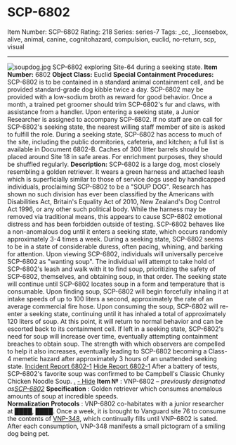 # SCP-6802
Item Number: SCP-6802
Rating: 218
Series: series-7
Tags: _cc, _licensebox, alive, animal, canine, cognitohazard, compulsion, euclid, no-return, scp, visual

---

![soupdog.jpg](https://scp-wiki.wdfiles.com/local--files/scp-6802/soupdog.jpg)
SCP-6802 exploring Site-64 during a seeking state.
**Item Number:** 6802
**Object Class:** Euclid
**Special Containment Procedures:** SCP-6802 is to be contained in a standard animal containment cell, and be provided standard-grade dog kibble twice a day. SCP-6802 may be provided with a low-sodium broth as reward for good behavior. Once a month, a trained pet groomer should trim SCP-6802's fur and claws, with assistance from a handler.
Upon entering a seeking state, a Junior Researcher is assigned to accompany SCP-6802. If no staff are on call for SCP-6802's seeking state, the nearest willing staff member of site is asked to fulfill the role. During a seeking state, SCP-6802 has access to much of the site, including the public dormitories, cafeteria, and kitchen; a full list is available in Document 6802-B.
Caches of 300 litter barrels should be placed around Site 18 in safe areas. For enrichment purposes, they should be shuffled regularly.
**Description:** SCP-6802 is a large dog, most closely resembling a golden retriever. It wears a green harness and attached leash which is superficially similar to those of service dogs used by handicapped individuals, proclaiming SCP-6802 to be a "SOUP DOG". Research has shown no such division has ever been classified by the Americans with Disabilities Act, Britain's Equality Act of 2010, New Zealand's Dog Control Act 1996, or any other such political body. While the harness may be removed via traditional means, this appears to cause SCP-6802 emotional distress and has been forbidden outside of testing.
SCP-6802 behaves like a non-anomalous dog until it enters a seeking state, which occurs randomly approximately 3-4 times a week. During a seeking state, SCP-6802 seems to be in a state of considerable duress, often pacing, whining, and barking for attention. Upon viewing SCP-6802, individuals will universally perceive SCP-6802 as "wanting soup". The individual will attempt to take hold of SCP-6802's leash and walk with it to find soup, prioritizing the safety of SCP-6802, themselves, and obtaining soup, in that order. The seeking state will continue until SCP-6802 locates soup in a form and temperature that is consumable.
Upon finding soup, SCP-6802 will begin forcefully inhaling it at intake speeds of up to 100 liters a second, approximately the rate of an average commercial fire hose. Upon consuming the soup, SCP-6802 will re-enter a seeking state, continuing until it has inhaled a total of approximately 120 liters of soup. At this point, it will return to normal behavior and can be escorted back to its containment cell.
If left in a seeking state, SCP-6802's need for soup will increase over time, eventually attempting containment breaches to obtain soup. The strength with which observers are compelled to help it also increases, eventually leading to SCP-6802 becoming a Class-4 memetic hazard after approximately 3 hours of an unattended seeking state.
[Incident Report 6802-1](javascript:;)
[Hide Report 6802-1](javascript:;)
After a battery of tests, SCP-6802's favorite soup was confirmed to be Campbell's Classic Chunky Chicken Noodle Soup.
[․](javascript:;)
[\- Hide](javascript:;)
**Item №** : VNP-6802 – _previously designated as[SCP-6802](/scp-6802)_
**Specification** : Golden retriever which consumes anomalous amounts of soup at incredible speeds.  
**Normalization Protocols** : VNP-6802 co-habitates with a junior researcher at ████, ████. Once a week, it is brought to Vanguard site 76 to consume the contents of [VNP-348](http://www.scpwiki.com/scp-348), which continually fills until VNP-6802 is sated.
After each consumption, VNP-348 manifests a small pictogram of a smiling dog being pet.